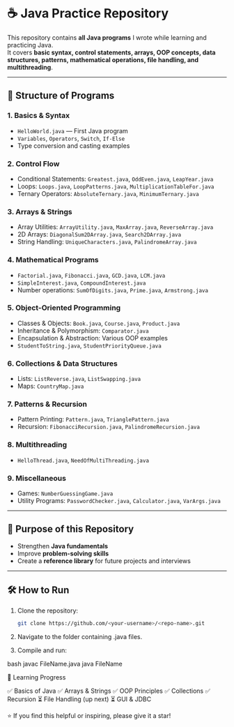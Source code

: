 # ☕ Java Practice Repository

This repository contains **all Java programs** I wrote while learning and practicing Java.  
It covers **basic syntax, control statements, arrays, OOP concepts, data structures, patterns, mathematical operations, file handling, and multithreading**.

---

## 📂 Structure of Programs

### **1. Basics & Syntax**
- `HelloWorld.java` — First Java program
- `Variables`, `Operators`, `Switch`, `If-Else`
- Type conversion and casting examples

### **2. Control Flow**
- Conditional Statements: `Greatest.java`, `OddEven.java`, `LeapYear.java`
- Loops: `Loops.java`, `LoopPatterns.java`, `MultiplicationTableFor.java`
- Ternary Operators: `AbsoluteTernary.java`, `MinimumTernary.java`

### **3. Arrays & Strings**
- Array Utilities: `ArrayUtility.java`, `MaxArray.java`, `ReverseArray.java`
- 2D Arrays: `DiagonalSum2DArray.java`, `Search2DArray.java`
- String Handling: `UniqueCharacters.java`, `PalindromeArray.java`

### **4. Mathematical Programs**
- `Factorial.java`, `Fibonacci.java`, `GCD.java`, `LCM.java`
- `SimpleInterest.java`, `CompoundInterest.java`
- Number operations: `SumOfDigits.java`, `Prime.java`, `Armstrong.java`

### **5. Object-Oriented Programming**
- Classes & Objects: `Book.java`, `Course.java`, `Product.java`
- Inheritance & Polymorphism: `Comparator.java`
- Encapsulation & Abstraction: Various OOP examples
- `StudentToString.java`, `StudentPriorityQueue.java`

### **6. Collections & Data Structures**
- Lists: `ListReverse.java`, `ListSwapping.java`
- Maps: `CountryMap.java`

### **7. Patterns & Recursion**
- Pattern Printing: `Pattern.java`, `TrianglePattern.java`
- Recursion: `FibonacciRecursion.java`, `PalindromeRecursion.java`

### **8. Multithreading**
- `HelloThread.java`, `NeedOfMultiThreading.java`

### **9. Miscellaneous**
- Games: `NumberGuessingGame.java`
- Utility Programs: `PasswordChecker.java`, `Calculator.java`, `VarArgs.java`

---

## 🎯 Purpose of this Repository
- Strengthen **Java fundamentals**
- Improve **problem-solving skills**
- Create a **reference library** for future projects and interviews

---

## 🛠 How to Run
1. Clone the repository:
   ```bash
   git clone https://github.com/<your-username>/<repo-name>.git
2. Navigate to the folder containing .java files.

3. Compile and run:

bash
javac FileName.java
java FileName

📌 Learning Progress

✅ Basics of Java
✅ Arrays & Strings
✅ OOP Principles
✅ Collections
✅ Recursion
⏳ File Handling (up next)
⏳ GUI & JDBC


⭐ If you find this helpful or inspiring, please give it a star!
